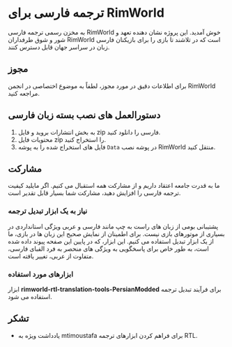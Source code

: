 # ترجمه فارسی برای RimWorld

به مخزن رسمی ترجمه فارسی RimWorld خوش آمدید. این پروژه نشان دهنده تعهد و شور و شوق طرفداران RimWorld است که در تلاشند تا بازی را برای بازیکنان فارسی زبان در سراسر جهان قابل دسترس کنند.

## مجوز

برای اطلاعات دقیق در مورد مجوز، لطفاً به موضوع اختصاصی در انجمن RimWorld مراجعه کنید.

## دستورالعمل های نصب بسته زبان فارسی

1. به بخش انتشارات بروید و فایل zip فارسی را دانلود کنید.
2. محتویات فایل zip را استخراج کنید.
3. فایل های استخراج شده را به پوشه `Data` در پوشه نصب RimWorld منتقل کنید.

## مشارکت

ما به قدرت جامعه اعتقاد داریم و از مشارکت همه استقبال می کنیم. اگر مایلید کیفیت ترجمه فارسی را افزایش دهید، مشارکت شما بسیار قابل تقدیر است.

### نیاز به یک ابزار تبدیل ترجمه

پشتیبانی بومی از زبان های راست به چپ مانند فارسی و عربی ویژگی استانداردی در بسیاری از موتورهای بازی نیست. برای اطمینان از نمایش صحیح این زبان ها در بازی، ما از یک ابزار تبدیل استفاده می کنیم. این ابزار، که در پایین این صفحه پیوند داده شده است، به طور خاص برای پاسخگویی به ویژگی های منحصر به فرد الفبای فارسی، متفاوت از عربی، تغییر یافته است.

### ابزارهای مورد استفاده

ابزار **rimworld-rtl-translation-tools-PersianModded** برای فرآیند تبدیل ترجمه استفاده می شود.

## تشکر

- یادداشت ویژه به mtimoustafa برای فراهم کردن ابزارهای ترجمه RTL.
